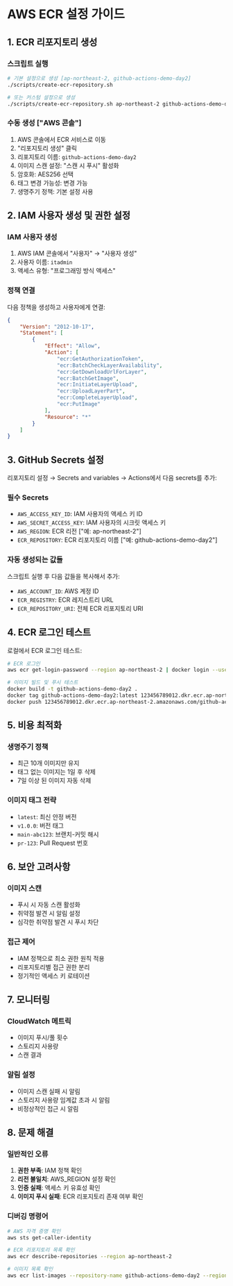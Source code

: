 # AWS ECR 설정 가이드

## 1. ECR 리포지토리 생성

### 스크립트 실행
```bash
# 기본 설정으로 생성 [ap-northeast-2, github-actions-demo-day2]
./scripts/create-ecr-repository.sh

# 또는 커스텀 설정으로 생성
./scripts/create-ecr-repository.sh ap-northeast-2 github-actions-demo-day2
```

### 수동 생성 ["AWS 콘솔"]
1. AWS 콘솔에서 ECR 서비스로 이동
2. "리포지토리 생성" 클릭
3. 리포지토리 이름: `github-actions-demo-day2`
4. 이미지 스캔 설정: "스캔 시 푸시" 활성화
5. 암호화: AES256 선택
6. 태그 변경 가능성: 변경 가능
7. 생명주기 정책: 기본 설정 사용

## 2. IAM 사용자 생성 및 권한 설정

### IAM 사용자 생성
1. AWS IAM 콘솔에서 "사용자" → "사용자 생성"
2. 사용자 이름: `itadmin`
3. 액세스 유형: "프로그래밍 방식 액세스"

### 정책 연결
다음 정책을 생성하고 사용자에게 연결:

```json
{
    "Version": "2012-10-17",
    "Statement": [
        {
            "Effect": "Allow",
            "Action": [
                "ecr:GetAuthorizationToken",
                "ecr:BatchCheckLayerAvailability",
                "ecr:GetDownloadUrlForLayer",
                "ecr:BatchGetImage",
                "ecr:InitiateLayerUpload",
                "ecr:UploadLayerPart",
                "ecr:CompleteLayerUpload",
                "ecr:PutImage"
            ],
            "Resource": "*"
        }
    ]
}
```

## 3. GitHub Secrets 설정

리포지토리 설정 → Secrets and variables → Actions에서 다음 secrets를 추가:

### 필수 Secrets
- `AWS_ACCESS_KEY_ID`: IAM 사용자의 액세스 키 ID
- `AWS_SECRET_ACCESS_KEY`: IAM 사용자의 시크릿 액세스 키
- `AWS_REGION`: ECR 리전 ["예: ap-northeast-2"]
- `ECR_REPOSITORY`: ECR 리포지토리 이름 ["예: github-actions-demo-day2"]

### 자동 생성되는 값들
스크립트 실행 후 다음 값들을 복사해서 추가:
- `AWS_ACCOUNT_ID`: AWS 계정 ID
- `ECR_REGISTRY`: ECR 레지스트리 URL
- `ECR_REPOSITORY_URI`: 전체 ECR 리포지토리 URI

## 4. ECR 로그인 테스트

로컬에서 ECR 로그인 테스트:
```bash
# ECR 로그인
aws ecr get-login-password --region ap-northeast-2 | docker login --username AWS --password-stdin 123456789012.dkr.ecr.ap-northeast-2.amazonaws.com

# 이미지 빌드 및 푸시 테스트
docker build -t github-actions-demo-day2 .
docker tag github-actions-demo-day2:latest 123456789012.dkr.ecr.ap-northeast-2.amazonaws.com/github-actions-demo-day2:latest
docker push 123456789012.dkr.ecr.ap-northeast-2.amazonaws.com/github-actions-demo-day2:latest
```

## 5. 비용 최적화

### 생명주기 정책
- 최근 10개 이미지만 유지
- 태그 없는 이미지는 1일 후 삭제
- 7일 이상 된 이미지 자동 삭제

### 이미지 태그 전략
- `latest`: 최신 안정 버전
- `v1.0.0`: 버전 태그
- `main-abc123`: 브랜치-커밋 해시
- `pr-123`: Pull Request 번호

## 6. 보안 고려사항

### 이미지 스캔
- 푸시 시 자동 스캔 활성화
- 취약점 발견 시 알림 설정
- 심각한 취약점 발견 시 푸시 차단

### 접근 제어
- IAM 정책으로 최소 권한 원칙 적용
- 리포지토리별 접근 권한 분리
- 정기적인 액세스 키 로테이션

## 7. 모니터링

### CloudWatch 메트릭
- 이미지 푸시/풀 횟수
- 스토리지 사용량
- 스캔 결과

### 알림 설정
- 이미지 스캔 실패 시 알림
- 스토리지 사용량 임계값 초과 시 알림
- 비정상적인 접근 시 알림

## 8. 문제 해결

### 일반적인 오류
1. **권한 부족**: IAM 정책 확인
2. **리전 불일치**: AWS_REGION 설정 확인
3. **인증 실패**: 액세스 키 유효성 확인
4. **이미지 푸시 실패**: ECR 리포지토리 존재 여부 확인

### 디버깅 명령어
```bash
# AWS 자격 증명 확인
aws sts get-caller-identity

# ECR 리포지토리 목록 확인
aws ecr describe-repositories --region ap-northeast-2

# 이미지 목록 확인
aws ecr list-images --repository-name github-actions-demo-day2 --region ap-northeast-2
```
